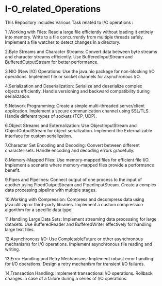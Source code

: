 # I-O_related_Operations

This Repository includes Various Task related to I/O operations :

1 .Working with Files:
Read a large file efficiently without loading it entirely into memory.
Write to a file concurrently from multiple threads safely.
Implement a file watcher to detect changes in a directory.

2.Byte Streams and Character Streams:
Convert data between byte streams and character streams efficiently.
Use BufferedInputStream and BufferedOutputStream for better performance.

3.NIO (New I/O) Operations:
Use the java.nio package for non-blocking I/O operations.
Implement file or socket channels for asynchronous I/O.

4.Serialization and Deserialization:
Serialize and deserialize complex objects efficiently.
Handle versioning and backward compatibility during serialization.

5.Network Programming:
Create a simple multi-threaded server/client application.
Implement a secure communication channel using SSL/TLS.
Handle different types of sockets (TCP, UDP).

6.Object Streams and Externalization:
Use ObjectInputStream and ObjectOutputStream for object serialization.
Implement the Externalizable interface for custom serialization.

7.Character Set Encoding and Decoding:
Convert between different character sets.
Handle encoding and decoding errors gracefully.

8.Memory-Mapped Files:
Use memory-mapped files for efficient file I/O.
Implement a scenario where memory-mapped files provide a performance benefit.

9.Pipes and Pipelines:
Connect output of one process to the input of another using PipedOutputStream and PipedInputStream.
Create a complex data processing pipeline with multiple stages.

10.Working with Compression:
Compress and decompress data using java.util.zip or third-party libraries.
Implement a custom compression algorithm for a specific data type.

11.Handling Large Data Sets:
Implement streaming data processing for large datasets.
Use BufferedReader and BufferedWriter effectively for handling large text files.

12.Asynchronous I/O:
Use CompletableFuture or other asynchronous mechanisms for I/O operations.
Implement asynchronous file reading and writing.

13.Error Handling and Retry Mechanisms:
Implement robust error handling for I/O operations.
Design a retry mechanism for transient I/O failures.

14.Transaction Handling:
Implement transactional I/O operations.
Rollback changes in case of a failure during a series of I/O operations.
